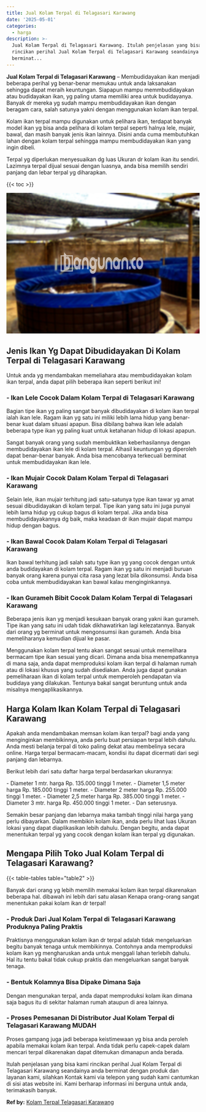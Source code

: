 ```yaml
---
title: Jual Kolam Terpal di Telagasari Karawang
date: '2025-05-01'
categories:
  - harga
description: >-
  Jual Kolam Terpal di Telagasari Karawang. Itulah penjelasan yang bisa kami
  rincikan perihal Jual Kolam Terpal di Telagasari Karawang seandainya anda
  berminat...
---
```


**Jual Kolam Terpal di Telagasari Karawang** – Membudidayakan ikan menjadi beberapa perihal yg benar-benar memukau untuk anda laksanakan sehingga dapat meraih keuntungan. Siapapun mampu memmbudidayakan atau budidayakan ikan, yg paling utama memiliki area untuk budidayanya. Banyak dr mereka yg sudah mampu membudidayakan ikan dengan beragam cara, salah satunya yakni dengan menggunakan kolam ikan terpal.

Kolam ikan terpal mampu digunakan untuk pelihara ikan, terdapat banyak model ikan yg bisa anda pelihara di kolam terpal seperti halnya lele, mujair, bawal, dan masih banyak jenis ikan lainnya. Disini anda cuma membutuhkan lahan dengan kolam terpal sehingga mampu membudidayakan ikan yang ingin dibeli.

Terpal yg diperlukan menyesuaikan dg luas Ukuran dr kolam ikan itu sendiri. Lazimnya terpal dijual sesuai dengan luasnya, anda bisa memilih sendiri panjang dan lebar terpal yg diharapkan.

{{< toc >}}

![Jual Kolam Terpal di Telagasari Karawang](/images/jual-kolam-terpal-34.png)

## Jenis Ikan Yg Dapat Dibudidayakan Di Kolam Terpal di Telagasari Karawang

Untuk anda yg mendambakan memeliahara atau membudidayakan kolam ikan terpal, anda dapat pilih beberapa ikan seperti berikut ini!

### \- Ikan Lele Cocok Dalam Kolam Terpal di Telagasari Karawang

Bagian tipe ikan yg paling sangat banyak dibudidayakan di kolam ikan terpal ialah ikan lele. Ragam ikan yg satu ini miliki lebih lama hidup yang benar-benar kuat dalam situasi apapun. Bisa dibilang bahwa ikan lele adalah beberapa type ikan yg paling kuat untuk ketahanan hidup di lokasi apapun.

Sangat banyak orang yang sudah membuktikan keberhasilannya dengan membudidayakan ikan lele di kolam terpal. Alhasil keuntungan yg diperoleh dapat benar-benar banyak. Anda bisa mencobanya terkecuali berminat untuk membudidayakan ikan lele.

### \- Ikan Mujair Cocok Dalam Kolam Terpal di Telagasari Karawang

Selain lele, ikan mujair terhitung jadi satu-satunya type ikan tawar yg amat sesuai dibudidayakan di kolam terpal. Tipe ikan yang satu ini juga punyai lebih lama hidup yg cukup bagus di kolam terpal. Jika anda bisa membudidayakannya dg baik, maka keadaan dr ikan mujair dapat mampu hidup dengan bagus.

### \- Ikan Bawal Cocok Dalam Kolam Terpal di Telagasari Karawang

Ikan bawal terhitung jadi salah satu type ikan yg yang cocok dengan untuk anda budidayakan di kolam terpal. Ragam ikan yg satu ini menjadi buruan banyak orang karena punyai cita rasa yang lezat bila dikonsumsi. Anda bisa coba untuk membudidayakan kan bawal kalau menginginkannya.

### \- Ikan Gurameh Bibit Cocok Dalam Kolam Terpal di Telagasari Karawang

Beberapa jenis ikan yg menjadi kesukaan banyak orang yakni ikan gurameh. Tipe ikan yang satu ini udah tidak dikhawatirkan lagi kelezatannya. Banyak dari orang yg berminat untuk mengonsumsi ikan gurameh. Anda bisa memeliharanya kemudian dijual ke pasar.

Menggunakan kolam terpal tentu akan sangat sesuai untuk memelihara bermacam tipe ikan sesuai yang dicari. Dimana anda bisa menempatkannya di mana saja, anda dapat memproduksi kolam ikan terpal di halaman rumah atau di lokasi khusus yang sudah disediakan. Anda juga dapat gunakan pemeliharaan ikan di kolam terpal untuk memperoleh pendapatan via budidaya yang dilakukan. Tentunya bakal sangat beruntung untuk anda misalnya mengaplikasikannya.

## Harga Kolam Ikan Kolam Terpal di Telagasari Karawang

Apakah anda mendambakan memsan kolam ikan terpal? bagi anda yang menginginkan membikinnya, anda perlu buat persiapan terpal lebih dahulu. Anda mesti belanja terpal di toko paling dekat atau membelinya secara online. Harga terpal bermacam-macam, kondisi itu dapat dicermati dari segi panjang dan lebarnya.

Berikut lebih dari satu daftar harga terpal berdasarkan ukurannya:

\- Diameter 1 mtr. harga Rp. 135.000 tinggi 1 meter. - Diameter 1,5 meter harga Rp. 185.000 tinggi 1 meter. - Diameter 2 meter harga Rp. 255.000 tinggi 1 meter. - Diameter 2,5 meter harga Rp. 385.000 tinggi 1 meter. - Diameter 3 mtr. harga Rp. 450.000 tinggi 1 meter. - Dan seterusnya.

Semakin besar panjang dan lebarnya maka tambah tinggi nilai harga yang perlu dibayarkan. Dalam membikin kolam ikan, anda perlu lihat luas Ukuran lokasi yang dapat diaplikasikan lebih dahulu. Dengan begitu, anda dapat menentukan terpal yg yang cocok dengan kolam ikan terpal yg digunakan.

## Mengapa Pilih Toko Jual Kolam Terpal di Telagasari Karawang?

{{< table-tables table="table2" >}}

Banyak dari orang yg lebih memilih memakai kolam ikan terpal dikarenakan beberapa hal. dibawah ini lebih dari satu alasan Kenapa orang-orang sangat menentukan pakai kolam ikan dr terpal!

### \- Produk Dari Jual Kolam Terpal di Telagasari Karawang Produknya Paling Praktis

Praktisnya menggunakan kolam ikan dr terpal adalah tidak mengeluarkan begitu banyak tenaga untuk membikinnya. Contohnya anda memproduksi kolam ikan yg mengharuskan anda untuk menggali lahan terlebih dahulu. Hal itu tentu bakal tidak cukup praktis dan mengeluarkan sangat banyak tenaga.

### \- Bentuk Kolamnya Bisa Dipake Dimana Saja

Dengan mengunakan terpal, anda dapat memproduksi kolam ikan dimana saja bagus itu di sekitar halaman rumah ataupun di area lainnya.

### \- Proses Pemesanan Di Distributor Jual Kolam Terpal di Telagasari Karawang MUDAH

Proses gampang juga jadi beberapa keistimewaan yg bisa anda peroleh apabila memakai kolam ikan terpal. Anda tidak perlu capek-capek dalam mencari terpal dikarenakan dapat ditemukan dimanapun anda berada.

Itulah penjelasan yang bisa kami rincikan perihal Jual Kolam Terpal di Telagasari Karawang seandainya anda berminat dengan produk dan layanan kami, silahkan Kontak kami via telepon yang sudah kami cantumkan di sisi atas website ini. Kami berharap informasi ini berguna untuk anda, terimakasih banyak.

**Ref by:** [Kolam Terpal Telagasari Karawang](https://id.wikipedia.org/wiki/Kolam)
